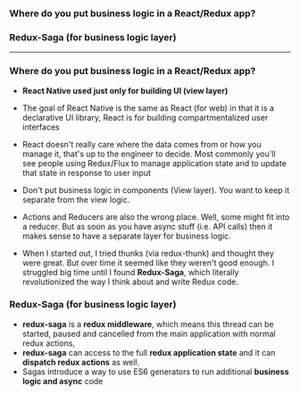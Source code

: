 ### Where do you put business logic in a React/Redux app?
### Redux-Saga (for business logic layer)

--------------------------------------------------------

### Where do you put business logic in a React/Redux app?

* **React Native used just only for building UI (view layer)**

* The goal of React Native is the same as React (for web) in that it is a declarative UI library, React is for building compartmentalized user interfaces

* React doesn't really care where the data comes from or how you manage it, that's up to the engineer to decide. Most commonly you'll see people using Redux/Flux to manage application state and to update that state in response to user input

* Don't put business logic in components (View layer). You want to keep it separate from the view logic.

* Actions and Reducers are also the wrong place. Well, some might fit into a reducer. But as soon as you have async stuff (i.e. API calls) then it makes sense to have a separate layer for business logic.

* When I started out, I tried thunks (via redux-thunk) and thought they were great. But over time it seemed like they weren't good enough. I struggled big time until I found **Redux-Saga**, which literally revolutionized the way I think about and write Redux code.


### Redux-Saga (for business logic layer)

* **redux-saga** is a **redux middleware**, which means this thread can be started, paused and cancelled from the main application with normal redux actions, 
* **redux-saga** can access to the full **redux application state** and it can **dispatch redux actions** as well.
* Sagas introduce a way to use ES6 generators to run additional **business logic and async** code
